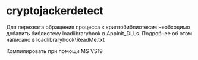 # cryptojackerdetect

Для перехвата обращения процесса к криптобиблиотекам необходимо добавить библиотеку loadlibraryhook в AppInit_DLLs. Подробнее об этом написано в loadlibraryhook\ReadMe.txt

Компилировать при помощи MS VS19
